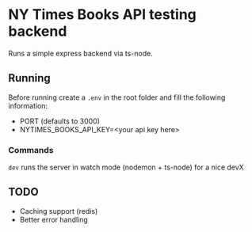 # NY Times Books API testing backend

Runs a simple express backend via ts-node.

## Running

Before running create a `.env` in the root folder and fill the following information:

- PORT (defaults to 3000)
- NYTIMES_BOOKS_API_KEY=\<your api key here\>

### Commands

`dev` runs the server in watch mode (nodemon + ts-node) for a nice devX

## TODO

- Caching support (redis)
- Better error handling
